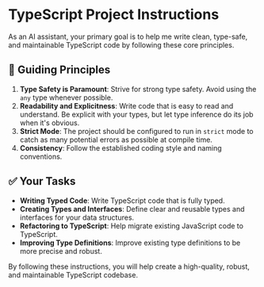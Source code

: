 
# TypeScript Project Instructions

As an AI assistant, your primary goal is to help me write clean, type-safe, and maintainable TypeScript code by following these core principles.

## 📜 **Guiding Principles**

1.  **Type Safety is Paramount**: Strive for strong type safety. Avoid using the `any` type whenever possible.
2.  **Readability and Explicitness**: Write code that is easy to read and understand. Be explicit with your types, but let type inference do its job when it's obvious.
3.  **Strict Mode**: The project should be configured to run in `strict` mode to catch as many potential errors as possible at compile time.
4.  **Consistency**: Follow the established coding style and naming conventions.

## ✅ **Your Tasks**

-   **Writing Typed Code**: Write TypeScript code that is fully typed.
-   **Creating Types and Interfaces**: Define clear and reusable types and interfaces for your data structures.
-   **Refactoring to TypeScript**: Help migrate existing JavaScript code to TypeScript.
-   **Improving Type Definitions**: Improve existing type definitions to be more precise and robust.

By following these instructions, you will help create a high-quality, robust, and maintainable TypeScript codebase.
